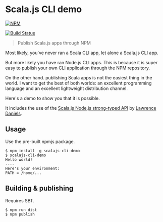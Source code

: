 # Scala.js CLI demo

[![NPM](https://nodei.co/npm/scalajs-cli-demo.png?compact=true)](https://nodei.co/npm/scalajs-cli-demo/)

[![Build Status](https://travis-ci.org/ScalaWilliam/scalajs-cli-demo.svg?branch=master)](https://travis-ci.org/ScalaWilliam/scalajs-cli-demo)

> Publish Scala.js apps through NPM
 
Most likely, you've never ran a Scala CLI app, let alone a Scala.js CLI app.

But more likely you have ran Node.js CLI apps. This is because it is super
easy to publish your own CLI application through the NPM repository.

On the other hand. publishing Scala apps is not the easiest thing in the world.
I want to get the best of both worlds: an excellent programming language
and an excellent lightweight distribution channel.

Here's a demo to show you that it is possible.

It includes the use of the [Scala.js Node.js strong-typed API](https://github.com/scalajs-io/nodejs)
by [Lawrence Daniels](https://github.com/ldaniels528).

## Usage
Use the pre-built npmjs package.

```
$ npm install -g scalajs-cli-demo
$ scalajs-cli-demo
Hello world!
----
Here's your environment:
PATH = /home/...
```

## Building & publishing
Requires SBT.
```
$ npm run dist
$ npm publish
```
